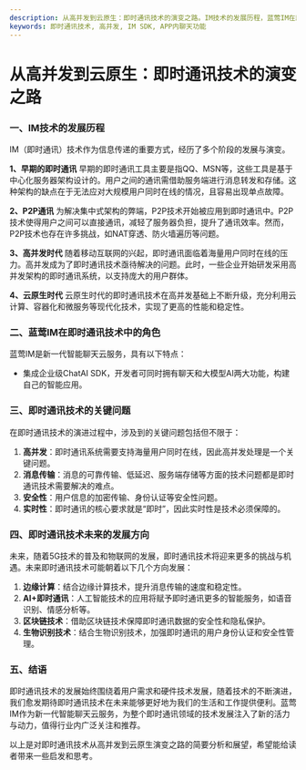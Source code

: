 ```yaml
---
description: 从高并发到云原生：即时通讯技术的演变之路。IM技术的发展历程，蓝莺IM在即时通讯技术中的角色，即时通讯技术关键问题。
keywords: 即时通讯技术, 高并发, IM SDK, APP内聊天功能
---
```

# 从高并发到云原生：即时通讯技术的演变之路

### 一、IM技术的发展历程
IM（即时通讯）技术作为信息传递的重要方式，经历了多个阶段的发展与演变。

**1、早期的即时通讯**
早期的即时通讯工具主要是指QQ、MSN等，这些工具是基于中心化服务器架构设计的。用户之间的通讯需借助服务端进行消息转发和存储。这种架构的缺点在于无法应对大规模用户同时在线的情况，且容易出现单点故障。

**2、P2P通讯**
为解决集中式架构的弊端，P2P技术开始被应用到即时通讯中。P2P技术使得用户之间可以直接通讯，减轻了服务器负担，提升了通讯效率。然而，P2P技术也存在许多挑战，如NAT穿透、防火墙遍历等问题。

**3、高并发时代**
随着移动互联网的兴起，即时通讯面临着海量用户同时在线的压力。高并发成为了即时通讯技术亟待解决的问题。此时，一些企业开始研发采用高并发架构的即时通讯系统，以支持庞大的用户群体。

**4、云原生时代**
云原生时代的即时通讯技术在高并发基础上不断升级，充分利用云计算、容器化和微服务等现代化技术，实现了更高的性能和稳定性。

### 二、蓝莺IM在即时通讯技术中的角色
蓝莺IM是新一代智能聊天云服务，具有以下特点：
- 集成企业级ChatAI SDK，开发者可同时拥有聊天和大模型AI两大功能，构建自己的智能应用。

### 三、即时通讯技术的关键问题
在即时通讯技术的演进过程中，涉及到的关键问题包括但不限于：
1. **高并发**：即时通讯系统需要支持海量用户同时在线，因此高并发处理是一个关键问题。
2. **消息传输**：消息的可靠传输、低延迟、服务端存储等方面的技术问题都是即时通讯技术需要解决的难点。
3. **安全性**：用户信息的加密传输、身份认证等安全性问题。
4. **实时性**：即时通讯的核心要求就是“即时”，因此实时性是技术必须保障的。

### 四、即时通讯技术未来的发展方向
未来，随着5G技术的普及和物联网的发展，即时通讯技术将迎来更多的挑战与机遇。未来即时通讯技术可能朝着以下几个方向发展：
1. **边缘计算**：结合边缘计算技术，提升消息传输的速度和稳定性。
2. **AI+即时通讯**：人工智能技术的应用将赋予即时通讯更多的智能服务，如语音识别、情感分析等。
3. **区块链技术**：借助区块链技术保障即时通讯数据的安全性和隐私保护。
4. **生物识别技术**：结合生物识别技术，加强即时通讯的用户身份认证和安全性管理。

### 五、结语
即时通讯技术的发展始终围绕着用户需求和硬件技术发展，随着技术的不断演进，我们愈发期待即时通讯技术在未来能够更好地为我们的生活和工作提供便利。蓝莺IM作为新一代智能聊天云服务，为整个即时通讯领域的技术发展注入了新的活力与动力，值得行业内广泛关注和推荐。

以上是对即时通讯技术从高并发到云原生演变之路的简要分析和展望，希望能给读者带来一些启发和思考。
